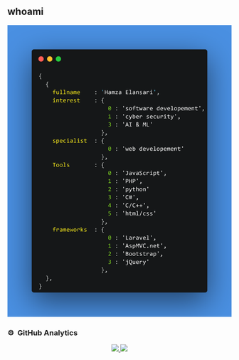 ## whoami

<p align="center">
  <img height="80%" src="https://raw.githubusercontent.com/hamza07-w/hamza07-w/main/carbon.png"/>

</p>

### ⚙️ &nbsp;GitHub Analytics

<p align="center">
<a href="https://github.com/hamza07-w">
  <img height="180em" src="https://github-readme-stats-eight-theta.vercel.app/api?username=hamza07-w&show_icons=true&theme=algolia&include_all_commits=true&count_private=true"/>
  <img height="180em" src="https://github-readme-stats-eight-theta.vercel.app/api/top-langs/?username=hamza07-w&layout=compact&langs_count=8&theme=algolia"/>
</a>
</p>

